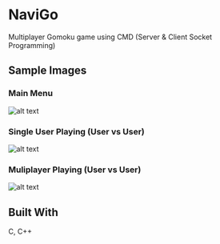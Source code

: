 # NaviGo

Multiplayer Gomoku game using CMD (Server & Client Socket Programming)

## Sample Images

### Main Menu

![alt text](https://user-images.githubusercontent.com/22063984/30777392-86318c6e-a087-11e7-8b55-ae1863faf347.png)

### Single User Playing (User vs User)

![alt text](https://user-images.githubusercontent.com/22063984/30777391-86318336-a087-11e7-814d-629ddaf629db.png)

### Muliplayer Playing (User vs User)

![alt text](https://user-images.githubusercontent.com/22063984/30777390-86311c0c-a087-11e7-802d-75fa974105ba.png)

## Built With

C, C++
